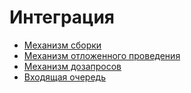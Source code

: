 # Интеграция

- [Механизм сборки](#среда-разработки)
- [Механизм отложенного проведения](#выполнение-заданий-на-разработку)
- [Механизм дозапросов](#тестовая-среда)
- [Входящая очередь](/inqueue/README.md)